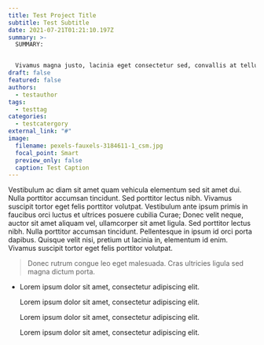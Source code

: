 ```yaml
---
title: Test Project Title
subtitle: Test Subtitle
date: 2021-07-21T01:21:10.197Z
summary: >-
  SUMMARY:


  Vivamus magna justo, lacinia eget consectetur sed, convallis at tellus. Vivamus suscipit tortor eget felis porttitor volutpat. Donec rutrum congue leo eget malesuada. Quisque velit nisi, pretium ut lacinia in, elementum id enim. Pellentesque in ipsum id orci porta dapibus.
draft: false
featured: false
authors:
  - testauthor
tags:
  - testtag
categories:
  - testcatergory
external_link: "#"
image:
  filename: pexels-fauxels-3184611-1_csm.jpg
  focal_point: Smart
  preview_only: false
  caption: Test Caption
---
```

Vestibulum ac diam sit amet quam vehicula elementum sed sit amet dui. Nulla porttitor accumsan tincidunt. Sed porttitor lectus nibh. Vivamus suscipit tortor eget felis porttitor volutpat. Vestibulum ante ipsum primis in faucibus orci luctus et ultrices posuere cubilia Curae; Donec velit neque, auctor sit amet aliquam vel, ullamcorper sit amet ligula. Sed porttitor lectus nibh. Nulla porttitor accumsan tincidunt. Pellentesque in ipsum id orci porta dapibus. Quisque velit nisi, pretium ut lacinia in, elementum id enim. Vivamus suscipit tortor eget felis porttitor volutpat.

> Donec rutrum congue leo eget malesuada. Cras ultricies ligula sed magna dictum porta.

* Lorem ipsum dolor sit amet, consectetur adipiscing elit.

  Lorem ipsum dolor sit amet, consectetur adipiscing elit.

  Lorem ipsum dolor sit amet, consectetur adipiscing elit.

  Lorem ipsum dolor sit amet, consectetur adipiscing elit.
